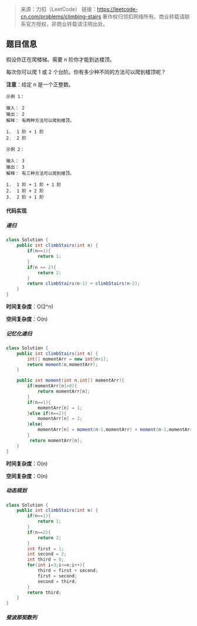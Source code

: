 > 来源：力扣（LeetCode）
> 链接：https://leetcode-cn.com/problems/climbing-stairs
> 著作权归领扣网络所有。商业转载请联系官方授权，非商业转载请注明出处。
## 题目信息
假设你正在爬楼梯。需要 n 阶你才能到达楼顶。

每次你可以爬 1 或 2 个台阶。你有多少种不同的方法可以爬到楼顶呢？

**注意**：给定 n 是一个正整数。

```
示例 1：

输入： 2
输出： 2
解释： 有两种方法可以爬到楼顶。

1.  1 阶 + 1 阶
2.  2 阶
```

```
示例 2：

输入： 3
输出： 3
解释： 有三种方法可以爬到楼顶。

1.  1 阶 + 1 阶 + 1 阶
2.  1 阶 + 2 阶
3.  2 阶 + 1 阶
```

#### 代码实现

##### **递归**

```java
class Solution {
    public int climbStairs(int n) {
        if(n==1){
            return 1;
        }
        if(n == 2){
            return 2;
        }
        return climbStairs(n-1) + climbStairs(n-2);
    }
}
```

**时间复杂度**：O(2^n)

**空间复杂度**：O(n)



##### 记忆化递归

```java
class Solution {
    public int climbStairs(int n) {
        int[] momentArr = new int[n+1];
        return moment(n,momentArr);
    }

    public int moment(int n,int[] momentArr){
        if(momentArr[n]>0){
            return momentArr[n];
        }
        if(n==1){
            momentArr[n] = 1;
        }else if(n==2){
            momentArr[n] = 2;
        }else{
            momentArr[n] = moment(n-1,momentArr) + moment(n-2,momentArr);
        }
         return momentArr[n];
    }
}
```

**时间复杂度**：O(n)

**空间复杂度**：O(n)



##### 动态规划

```java
class Solution {
    public int climbStairs(int n) {
        if(n==1){
            return 1;
        }
        if(n==2){
            return 2;
        }
        int first = 1;
        int second = 2;
        int third = 0;
        for(int i=3;i<=n;i++){
            third = first + second;
            first = second;
            second = third;
        }
        return third;
    }
}
```



##### 斐波那契数列

